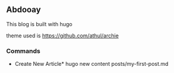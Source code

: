 ## Abdooay
This blog is built with hugo 

theme used is https://github.com/athul/archie


### Commands 

* Create New Article*
hugo new content posts/my-first-post.md